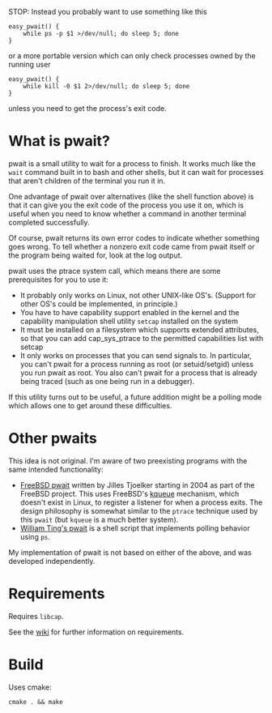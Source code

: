 STOP: Instead you probably want to use something like this

    easy_pwait() {
        while ps -p $1 >/dev/null; do sleep 5; done
    }

or a more portable version which can only check processes owned by the running user

    easy_pwait() {
        while kill -0 $1 2>/dev/null; do sleep 5; done
    }

unless you need to get the process's exit code.

# What is pwait?

pwait is a small utility to wait for a process to finish. It works much like
the `wait` command built in to bash and other shells, but it can wait for
processes that aren't children of the terminal you run it in.

One advantage of pwait over alternatives (like the shell function above) is
that it can give you the exit code of the process you use it on, which is
useful when you need to know whether a command in another terminal completed
successfully.

Of course, pwait returns its own error codes to indicate whether something goes
wrong. To tell whether a nonzero exit code came from pwait itself or the
program being waited for, look at the log output.

pwait uses the ptrace system call, which means there are some prerequisites
for you to use it:

- It probably only works on Linux, not other UNIX-like OS's. (Support for other
  OS's could be implemented, in principle.)
- You have to have capability support enabled in the kernel and the capability
  manipulation shell utility `setcap` installed on the system
- It must be installed on a filesystem which supports extended attributes, so
  that you can add cap_sys_ptrace to the permitted capabilities list with setcap
- It only works on processes that you can send signals to. In particular, you
  can't pwait for a process running as root (or setuid/setgid) unless you run
  pwait as root. You also can't pwait for a process that is already being traced
  (such as one being run in a debugger).

If this utility turns out to be useful, a future addition might be a
polling mode which allows one to get around these difficulties.

# Other pwaits

This idea is not original. I'm aware of two preexisting programs with the
same intended functionality:

- [FreeBSD pwait](https://github.com/freebsd/freebsd/tree/master/bin/pwait)
  written by Jilles Tjoelker starting in 2004 as part of the FreeBSD project.
  This uses FreeBSD's [kqueue](https://www.freebsd.org/cgi/man.cgi?kqueue)
  mechanism, which doesn't exist in Linux, to register a listener for when
  a process exits. The design philosophy is somewhat similar to the `ptrace`
  technique used by this `pwait` (but `kqueue` is a much better system).
- [William Ting's pwait](https://github.com/wting/pwait) is a shell script
  that implements polling behavior using `ps`.

My implementation of pwait is not based on either of the above, and was
developed independently.

# Requirements

Requires `libcap`.

See the [wiki](https://github.com/diazona/pwait/wiki) for further information on requirements.

# Build

Uses cmake:

```
cmake . && make
```

